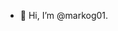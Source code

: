 - 👋 Hi, I’m @markog01.
<!---
markog01/markog01 is a ✨ special ✨ repository because its `README.md` (this file) appears on your GitHub profile.
You can click the Preview link to take a look at your changes.
--->

